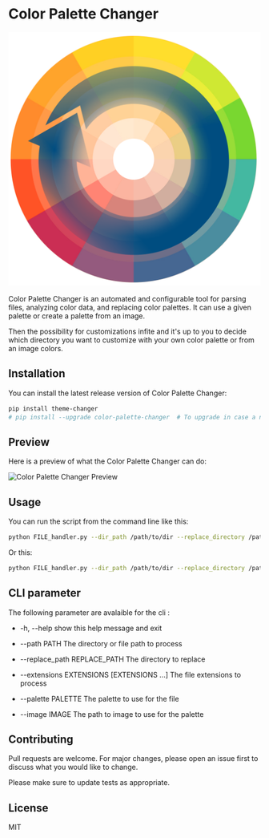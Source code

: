 # Color Palette Changer

![Color Palette Changer Preview](https://raw.githubusercontent.com/Chatr0uge/ThemeChanger/main/image/cp.png)

Color Palette Changer is an automated and configurable tool for parsing files, analyzing color data, and replacing color palettes. It can use a given palette or create a palette from an image.

Then the possibility for customizations infite and it's up to you to decide which directory you want to customize with your own color palette or from an image colors.

## Installation

You can install the latest release version of Color Palette Changer:

```bash
pip install theme-changer
# pip install --upgrade color-palette-changer  # To upgrade in case a new version is released.
```

## Preview

Here is a preview of what the Color Palette Changer can do:

![Color Palette Changer Preview](path_to_image)

## Usage

You can run the script from the command line like this:

```bash
python FILE_handler.py --dir_path /path/to/dir --replace_directory /path/to/replace/dir --extensions .txt .docx .pdf --path_image /path/to/image.jpg --replace True
```

Or this:

```bash
python FILE_handler.py --dir_path /path/to/dir --replace_directory /path/to/replace/dir --extensions .txt .docx .pdf --palette #FFFFFF #000000 #FF0000 --replace False
```

## CLI parameter

The following parameter are avalaible for the cli :

- -h, --help show this help message and exit

- --path PATH The directory or file path to process

- --replace_path REPLACE_PATH
  The directory to replace

- --extensions EXTENSIONS [EXTENSIONS ...]
  The file extensions to process

- --palette PALETTE The palette to use for the file

- --image IMAGE The path to image to use for the palette

## Contributing

Pull requests are welcome. For major changes, please open an issue first to discuss what you would like to change.

Please make sure to update tests as appropriate.

## License

MIT

